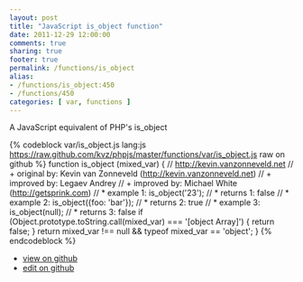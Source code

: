 ```yaml
---
layout: post
title: "JavaScript is_object function"
date: 2011-12-29 12:00:00
comments: true
sharing: true
footer: true
permalink: /functions/is_object
alias:
- /functions/is_object:450
- /functions/450
categories: [ var, functions ]
---
```

A JavaScript equivalent of PHP's is_object
<!-- more -->
{% codeblock var/is_object.js lang:js https://raw.github.com/kvz/phpjs/master/functions/var/is_object.js raw on github %}
function is_object (mixed_var) {
    // http://kevin.vanzonneveld.net
    // +   original by: Kevin van Zonneveld (http://kevin.vanzonneveld.net)
    // +   improved by: Legaev Andrey
    // +   improved by: Michael White (http://getsprink.com)
    // *     example 1: is_object('23');
    // *     returns 1: false
    // *     example 2: is_object({foo: 'bar'});
    // *     returns 2: true
    // *     example 3: is_object(null);
    // *     returns 3: false
    if (Object.prototype.toString.call(mixed_var) === '[object Array]') {
        return false;
    }
    return mixed_var !== null && typeof mixed_var == 'object';
}
{% endcodeblock %}
<ul>
 <li><a href="https://github.com/kvz/phpjs/blob/master/functions/var/is_object.js">view on github</a></li>
 <li><a href="https://github.com/kvz/phpjs/edit/master/functions/var/is_object.js">edit on github</a></li>
</ul>
